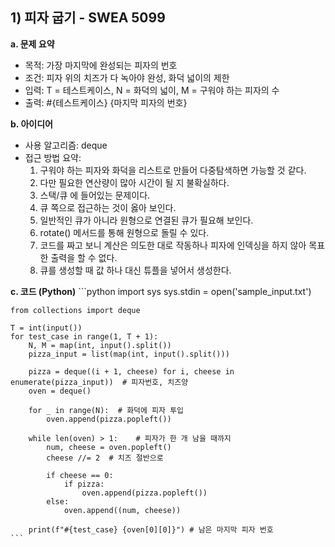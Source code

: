   ## 1) 피자 굽기 - SWEA 5099
  **a. 문제 요약**
  + 목적: 가장 마지막에 완성되는 피자의 번호
  + 조건: 피자 위의 치즈가 다 녹아야 완성, 화덕 넓이의 제한
  + 입력: T = 테스트케이스, N = 화덕의 넓이, M = 구워야 하는 피자의 수
  + 출력: #{테스트케이스} {마지막 피자의 번호}
      
  **b. 아이디어**
  + 사용 알고리즘: deque
  + 접근 방법 요약:
      1. 구워야 하는 피자와 화덕을 리스트로 만들어 다중탐색하면 가능할 것 같다.
      2. 다만 필요한 연산량이 많아 시간이 될 지 불확실하다.
      3. 스택/큐 에 들어있는 문제이다.
      4. 큐 쪽으로 접근하는 것이 옳아 보인다.
      5. 일반적인 큐가 아니라 원형으로 연결된 큐가 필요해 보인다.
      6. rotate() 메서드를 통해 원형으로 돌릴 수 있다.
      7. 코드를 짜고 보니 계산은 의도한 대로 작동하나 피자에 인덱싱을 하지 않아 목표한 출력을 할 수 없다.
      8. 큐를 생성할 때 값 하나 대신 튜플을 넣어서 생성한다.
 
  **c. 코드 (Python)**
    ```python
    import sys
    sys.stdin = open('sample_input.txt')

    from collections import deque

    T = int(input())
    for test_case in range(1, T + 1):
        N, M = map(int, input().split())
        pizza_input = list(map(int, input().split()))

        pizza = deque((i + 1, cheese) for i, cheese in enumerate(pizza_input))  # 피자번호, 치즈양
        oven = deque()

        for _ in range(N):  # 화덕에 피자 투입
            oven.append(pizza.popleft())

        while len(oven) > 1:    # 피자가 한 개 남을 때까지
            num, cheese = oven.popleft()
            cheese //= 2  # 치즈 절반으로

            if cheese == 0:
                if pizza:
                    oven.append(pizza.popleft())
            else:
                oven.append((num, cheese))

        print(f"#{test_case} {oven[0][0]}") # 남은 마지막 피자 번호
    ```
